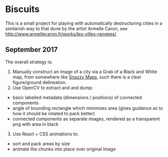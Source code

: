 # Biscuits

This is a small project for playing with automatically destructuring 
cities in a similarish way to that done by the artist Armelle Caron,
see http://www.armellecaron.fr/works/les-villes-rangees/.

## September 2017

The overall strategy is:
1. Manually construct an image of a city via a Grab of a Black and White
map, from somewhere like [Snazzy Maps](https://snazzymaps.com/style/8007/black-and-white-without-labels),
such there is a clear figure/ground delineation.
2. Use OpenCV to extract and and dump:
  * basic labelled metadata (dimensions / positions) of connected components
  * angle of bounding rectangle which minimises area (gives guidance as to
  how it should be rotated to pack better)
  * connected components as separate images, rendered as a transparent png
  with area in black
3. Use React + CSS animations to:
  * sort and pack areas by size
  * animate the chunks into place over original image